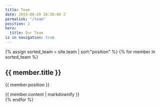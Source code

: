 ```yaml
---
title: Team
date: 2019-08-29 18:36:00 Z
permalink: "/team"
position: 2
hero:
  title: Our Team
is in navigation: true
---
```


{% assign sorted_team = site.team | sort:"position" %}
{% for member in sorted_team %}
  <div>
    <h2>{{ member.title }}</h2>
    <p>{{ member.position }}</p>
    {{ member.content | markdownify }}
  </div>
{% endfor %}